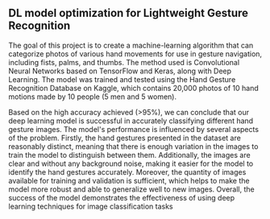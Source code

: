 ## DL model optimization for Lightweight Gesture Recognition

The goal of this project is to create a machine-learning algorithm that can categorize
photos of various hand movements for use in gesture navigation, including fists, palms,
and thumbs. The method used is Convolutional Neural Networks based on TensorFlow
and Keras, along with Deep Learning. The model was trained and tested using the
Hand Gesture Recognition Database on Kaggle, which contains 20,000 photos of 10
hand motions made by 10 people (5 men and 5 women).

Based on the high accuracy achieved (>95%), we can conclude that our deep learning
model is successful in accurately classifying different hand gesture images. The model's
performance is influenced by several aspects of the problem. Firstly, the hand gestures
presented in the dataset are reasonably distinct, meaning that there is enough variation
in the images to train the model to distinguish between them. Additionally, the images
are clear and without any background noise, making it easier for the model to identify
the hand gestures accurately.
Moreover, the quantity of images available for training and validation is sufficient, which
helps to make the model more robust and able to generalize well to new images.
Overall, the success of the model demonstrates the effectiveness of using deep
learning techniques for image classification tasks
